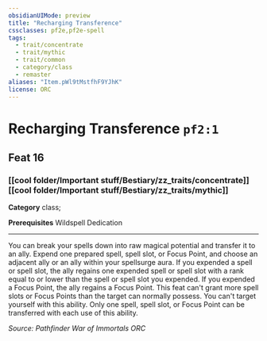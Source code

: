 ```yaml
---
obsidianUIMode: preview
title: "Recharging Transference"
cssclasses: pf2e,pf2e-spell
tags:
  - trait/concentrate
  - trait/mythic
  - trait/common
  - category/class
  - remaster
aliases: "Item.pWl9tMstfhF9YJhK"
license: ORC
---
```

# Recharging Transference `pf2:1`
## Feat 16
### [[cool folder/Important stuff/Bestiary/zz_traits/concentrate]][[cool folder/Important stuff/Bestiary/zz_traits/mythic]]

**Category** class; 



**Prerequisites** Wildspell Dedication
* * *
You can break your spells down into raw magical potential and transfer it to an ally. Expend one prepared spell, spell slot, or Focus Point, and choose an adjacent ally or an ally within your spellsurge aura. If you expended a spell or spell slot, the ally regains one expended spell or spell slot with a rank equal to or lower than the spell or spell slot you expended. If you expended a Focus Point, the ally regains a Focus Point. This feat can't grant more spell slots or Focus Points than the target can normally possess. You can't target yourself with this ability. Only one spell, spell slot, or Focus Point can be transferred with each use of this ability.

*Source: Pathfinder War of Immortals*
*ORC*